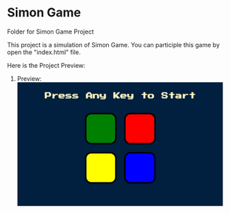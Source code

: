 # Simon Game
Folder for Simon Game Project

This project is a simulation of Simon Game. You can participle this game by open the "index.html" file.


Here is the Project Preview:

1. Preview:
![Preview](./previews//Previews.jpg)
